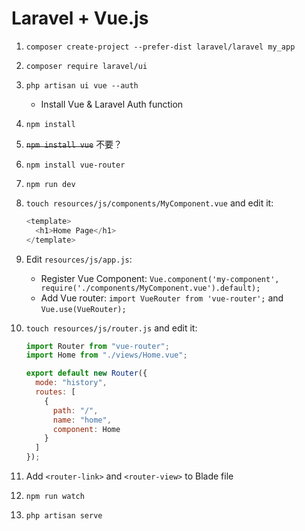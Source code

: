 # Laravel + Vue.js

1. `composer create-project --prefer-dist laravel/laravel my_app`
1. `composer require laravel/ui`
1. `php artisan ui vue --auth`
   - Install Vue & Laravel Auth function
1. `npm install`
1. ~~`npm install vue`~~ 不要？
1. `npm install vue-router`
1. `npm run dev`
1. `touch resources/js/components/MyComponent.vue` and edit it:

   ```javascript
   <template>
     <h1>Home Page</h1>
   </template>
   ```

1. Edit `resources/js/app.js`:
   - Register Vue Component: `Vue.component('my-component', require('./components/MyComponent.vue').default);`
   - Add Vue router: `import VueRouter from 'vue-router';` and `Vue.use(VueRouter);`
1. `touch resources/js/router.js` and edit it:

   ```javascript
   import Router from "vue-router";
   import Home from "./views/Home.vue";

   export default new Router({
     mode: "history",
     routes: [
       {
         path: "/",
         name: "home",
         component: Home
       }
     ]
   });
   ```

1. Add `<router-link>` and `<router-view>` to Blade file
1. `npm run watch`
1. `php artisan serve`
